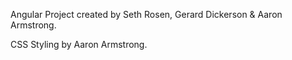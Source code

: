 Angular Project created by Seth Rosen, Gerard Dickerson & Aaron Armstrong.

CSS Styling by Aaron Armstrong.